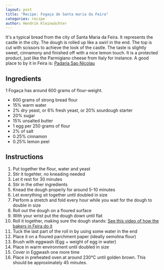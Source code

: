 ```yaml
---
layout: post
title: "Recipe: Fogaça de Santa maria da Feira"
categories: recipe
author: Hendrik Kleinwächter
---
```

It's a typical bread from the city of Santa Maria da Feira. It represents the castle in the city. The dough is rolled up like a swirl in the end. The top is cut with scissors to achieve the look of the castle. The taste is slightly sweet, cinnamony and finished off with a nice lemon touch. It is a protected product, just like the Parmigiano cheese from Italy for instance. A good place to by it in Feira is: [Padaria Sao Nicolau](https://www.gescontact.pt/padaria-sao-nicolau-santa-nc)

## Ingredients

1 Fogaça has around 600 grams of flour-weight.

* 600 grams of strong bread flour
* 15% warm water
* 2% dry yeast, or 6% fresh yeast, or 20% sourdough starter
* 20% sugar 
* 15% unsalted butter
* 1 egg per 250 grams of flour
* 2% of salt
* 0.25% cinnamon
* 0.25% lemon peel

## Instructions

1. Put together the flour, water and yeast
2. Stir it togehter, no kneading needed
3. Let it rest for 30 minutes
4. Stir in the other ingredients
5. Knead the dough properly for around 5-10 minutes
6. Let everything sit together until doubled in size
7. Perform a stretch and fold every hour while you wait for the dough to double in size
8. Roll out the dough on a floured surface
9. With your wrist put the dough down until flat
10. Roll it together, making sure the dough stands: [See this video of how the bakers in Feira do it](https://youtu.be/W3sEObiN3EI?t=170)
12. Tuck the last part of the roll in by using some water in the end
13. Place it on a floured parchment paper (ideally semolina flour)
14. Brush with eggwash (Egg + weight of egg in water)
15. Place in warm environment until doubled in size
16. Cover in Eggwash one more time
17. Place in preheated oven at around 230°C until golden brown. This should be approximately 45 minutes.